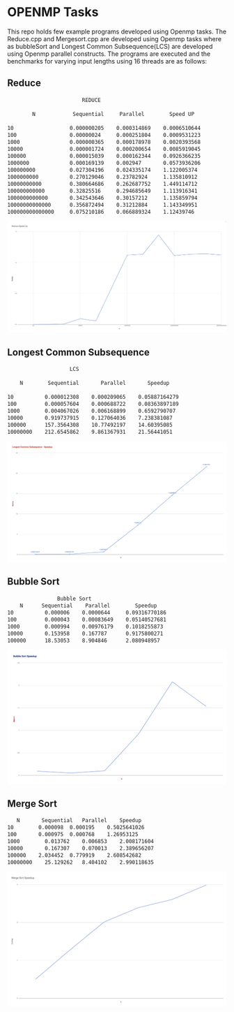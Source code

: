 # OPENMP Tasks 


This repo holds few example programs developed using Openmp tasks. The Reduce.cpp and Mergesort.cpp are developed using Openmp tasks where as bubbleSort and Longest Common Subsequence(LCS) are developed using Openmp parallel constructs. 
The programs are executed and the benchmarks for varying input lengths using 16 threads are as follows: 


## Reduce 
```
                        REDUCE                

        N            Sequential     Parallel        Speed UP

10                  0.000000205    0.000314869    0.0006510644
100                 0.00000024     0.000251804    0.0009531223
1000                0.000000365    0.000178978    0.0020393568
10000               0.000001724    0.000200654    0.0085919045
100000              0.000015039    0.000162344    0.0926366235
1000000             0.000169139    0.002947       0.0573936206
100000000           0.027304196    0.024335174    1.122005374
1000000000          0.270129046    0.23782924     1.135810912
10000000000         0.380664686    0.262687752    1.449114712
100000000000        0.32825516     0.294685649    1.113916341
1000000000000       0.342543646    0.30157212     1.135859794
10000000000000      0.356872494    0.31212884     1.143349951
100000000000000     0.075210186    0.066889324    1.12439746
```

![Reduce Speedup](https://github.com/rahulr56/OpenMP/blob/master/OpenMP_Tasks/Results/Reduce.png) 

## Longest Common Subsequence 
```
                    LCS             

    N        Sequential       Parallel       Speedup 

10          0.000012308    0.000209065    0.05887164279
100         0.000057604    0.000688722    0.08363897189
1000        0.004067026    0.006168899    0.6592790707
10000       0.919737915    0.127064036    7.238381087
100000      157.3564308    10.77492197    14.60395085
10000000    212.6545862    9.861367931    21.56441051
```

![Longest Common Sunsequence Speedup](https://github.com/rahulr56/OpenMP/blob/master/OpenMP_Tasks/Results/LCS.png) 

## Bubble Sort 
```
                Bubble Sort            
    N      Sequential    Parallel        Speedup 
10          0.000006    0.0000644     0.09316770186
100         0.000043    0.00083649    0.05140527681
1000        0.000994    0.00976179    0.1018255873
10000       0.153958    0.167787      0.9175800271
100000      18.53053    8.904846      2.080948957
```
![Bubble Sort Speedup](https://github.com/rahulr56/OpenMP/blob/master/OpenMP_Tasks/Results/BubbleSort.png) 

## Merge Sort 
``` 
   N	   Sequential	Parallel	Speedup 
10	      0.000098	0.000195	0.5025641026
100	      0.000975	0.000768	1.26953125
1000	    0.013762	0.006853	2.008171604
10000	    0.167307	0.070013	2.389656207
100000	  2.034452	0.779919	2.608542682
10000000	25.129262	8.404102	2.990118635
```

![Merge Sort Speedup](https://github.com/rahulr56/OpenMP/blob/master/OpenMP_Tasks/Results/MergeSort.png) 
